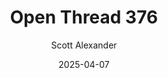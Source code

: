 ---
layout: podcast
title: "Open Thread 376"
author: Scott Alexander
description: https://www.astralcodexten.com/p/open-thread-376
date: 2025-04-07
length: 530019
duration: 132
guid: open-thread-376
---